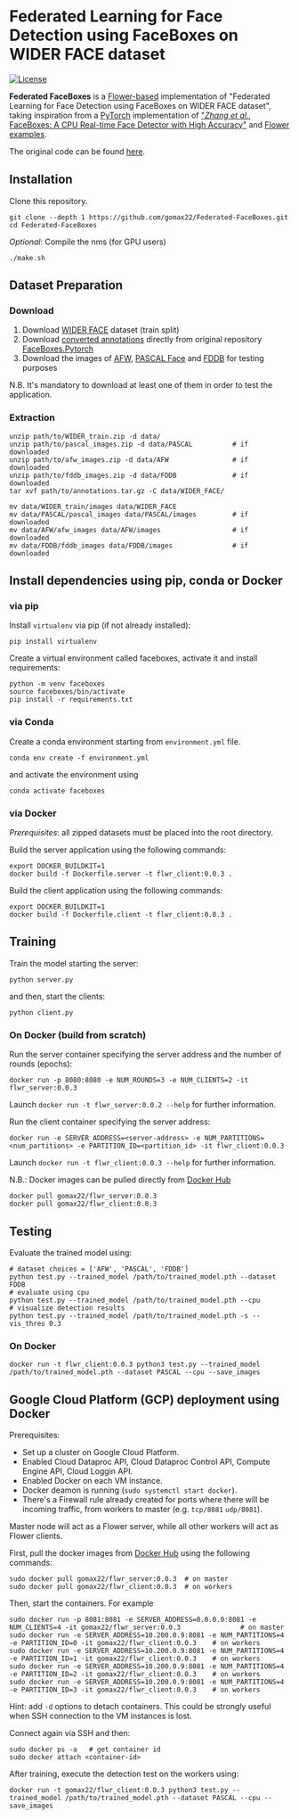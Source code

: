 
# Federated Learning for Face Detection using FaceBoxes on WIDER FACE dataset
[![License](https://img.shields.io/badge/license-BSD-blue.svg)](LICENSE)

**Federated FaceBoxes** is a [Flower-based](https://flower.ai) implementation of "Federated Learning for Face Detection using FaceBoxes on WIDER FACE dataset", taking inspiration from a [PyTorch](https://pytorch.org/) implementation of ["_Zhang et al._, FaceBoxes: A CPU Real-time Face Detector with High Accuracy"](https://arxiv.org/abs/1708.05234) and [Flower examples](https://github.com/adap/flower/tree/main/examples). 

The original code can be found [here](https://github.com/zisianw/FaceBoxes.PyTorch).


## Installation
Clone this repository.

```Shell
git clone --depth 1 https://github.com/gomax22/Federated-FaceBoxes.git
cd Federated-FaceBoxes
```

_Optional_: Compile the nms (for GPU users)
```Shell
./make.sh
```

## Dataset Preparation

### Download
1. Download [WIDER FACE](http://shuoyang1213.me/WIDERFACE/) dataset (train split)
2. Download [converted annotations](https://drive.google.com/open?id=1-s4QCu_v76yNwR-yXMfGqMGgHQ30WxV2) directly from original repository [FaceBoxes.Pytorch](https://github.com/zisianw/FaceBoxes.PyTorch/edit/master/) 
3. Download the images of [AFW](https://drive.google.com/open?id=1Kl2Cjy8IwrkYDwMbe_9DVuAwTHJ8fjev), [PASCAL Face](https://drive.google.com/open?id=1p7dDQgYh2RBPUZSlOQVU4PgaSKlq64ik) and [FDDB](https://drive.google.com/open?id=17t4WULUDgZgiSy5kpCax4aooyPaz3GQH) for testing purposes

N.B. It's mandatory to download at least one of them in order to test the application. 

### Extraction
```Shell 
unzip path/to/WIDER_train.zip -d data/
unzip path/to/pascal_images.zip -d data/PASCAL          # if downloaded
unzip path/to/afw_images.zip -d data/AFW                # if downloaded
unzip path/to/fddb_images.zip -d data/FDDB              # if downloaded
tar xvf path/to/annotations.tar.gz -C data/WIDER_FACE/  

mv data/WIDER_train/images data/WIDER_FACE              
mv data/PASCAL/pascal_images data/PASCAL/images         # if downloaded
mv data/AFW/afw_images data/AFW/images                  # if downloaded
mv data/FDDB/fddb_images data/FDDB/images               # if downloaded
```

## Install dependencies using pip, conda or Docker
### via pip 

Install `virtualenv` via pip (if not already installed):
```Shell
pip install virtualenv
```

Create a virtual environment called faceboxes, activate it and install requirements:
```Shell
python -m venv faceboxes 
source faceboxes/bin/activate
pip install -r requirements.txt
```

### via Conda
Create a conda environment starting from `environment.yml` file.
```Shell 
conda env create -f environment.yml
```

and activate the environment using
```Shell 
conda activate faceboxes
```

### via Docker
_Prerequisites_: all zipped datasets must be placed into the root directory.

Build the server application using the following commands:
```Shell
export DOCKER_BUILDKIT=1
docker build -f Dockerfile.server -t flwr_client:0.0.3 .
```

Build the client application using the following commands:
```Shell
export DOCKER_BUILDKIT=1
docker build -f Dockerfile.client -t flwr_client:0.0.3 .
```

## Training
Train the model starting the server:
```Shell
python server.py
```

and then, start the clients:
```Shell
python client.py
```

### On Docker (build from scratch)
Run the server container specifying the server address and the number of rounds (epochs):
```Shell
docker run -p 8080:8080 -e NUM_ROUNDS=3 -e NUM_CLIENTS=2 -it flwr_server:0.0.3
```
Launch `docker run -t flwr_server:0.0.2 --help` for further information.

Run the client container specifying the server address:
```Shell
docker run -e SERVER_ADDRESS=<server-address> -e NUM_PARTITIONS=<num_partitions> -e PARTITION_ID=<partition_id> -it flwr_client:0.0.3
```
Launch `docker run -t flwr_client:0.0.3 --help` for further information.

N.B.: Docker images can be pulled directly from [Docker Hub](https://hub.docker.com/)
```Shell
docker pull gomax22/flwr_server:0.0.3
docker pull gomax22/flwr_client:0.0.3  
```

## Testing
Evaluate the trained model using:
```Shell
# dataset choices = ['AFW', 'PASCAL', 'FDDB']
python test.py --trained_model /path/to/trained_model.pth --dataset FDDB
# evaluate using cpu
python test.py --trained_model /path/to/trained_model.pth --cpu
# visualize detection results
python test.py --trained_model /path/to/trained_model.pth -s --vis_thres 0.3
```

### On Docker

```Shell
docker run -t flwr_client:0.0.3 python3 test.py --trained_model /path/to/trained_model.pth --dataset PASCAL --cpu --save_images
```

## Google Cloud Platform (GCP) deployment using Docker
Prerequisites: 
* Set up a cluster on Google Cloud Platform.
* Enabled Cloud Dataproc API, Cloud Dataproc Control API, Compute Engine API, Cloud Loggin API.
* Enabled Docker on each VM instance.
* Docker deamon is running (`sudo systemctl start docker`).
* There's a Firewall rule already created for ports where there will be incoming traffic, from workers to master (e.g. `tcp/8081` `udp/8081`).

Master node will act as a Flower server, while all other workers will act as Flower clients.

First, pull the docker images from [Docker Hub](https://hub.docker.com/) using the following commands:

```Shell
sudo docker pull gomax22/flwr_server:0.0.3  # on master
sudo docker pull gomax22/flwr_client:0.0.3  # on workers
```

Then, start the containers.
For example
```Shell
sudo docker run -p 8081:8081 -e SERVER_ADDRESS=0.0.0.0:8081 -e NUM_CLIENTS=4 -it gomax22/flwr_server:0.0.3               # on master
sudo docker run -e SERVER_ADDRESS=10.200.0.9:8081 -e NUM_PARTITIONS=4 -e PARTITION_ID=0 -it gomax22/flwr_client:0.0.3    # on workers
sudo docker run -e SERVER_ADDRESS=10.200.0.9:8081 -e NUM_PARTITIONS=4 -e PARTITION_ID=1 -it gomax22/flwr_client:0.0.3    # on workers
sudo docker run -e SERVER_ADDRESS=10.200.0.9:8081 -e NUM_PARTITIONS=4 -e PARTITION_ID=2 -it gomax22/flwr_client:0.0.3    # on workers
sudo docker run -e SERVER_ADDRESS=10.200.0.9:8081 -e NUM_PARTITIONS=4 -e PARTITION_ID=3 -it gomax22/flwr_client:0.0.3    # on workers
```

Hint: add `-d` options to detach containers. This could be strongly useful when SSH connection to the VM instances is lost.

Connect again via SSH and then:
```Shell 
sudo docker ps -a   # get container id
sudo docker attach <container-id>
```

After training, execute the detection test on the workers using:
```Shell
docker run -t gomax22/flwr_client:0.0.3 python3 test.py --trained_model /path/to/trained_model.pth --dataset PASCAL --cpu --save_images
```
